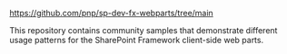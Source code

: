 https://github.com/pnp/sp-dev-fx-webparts/tree/main

This repository contains community samples that demonstrate different usage patterns for the SharePoint Framework client-side web parts.
